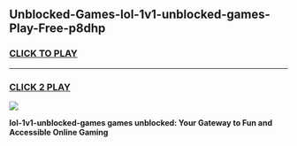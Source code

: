 
## Unblocked-Games-lol-1v1-unblocked-games-Play-Free-p8dhp
<h3>
<a href="https://premium76.site?title=lol-1v1-unblocked-games&ref=09A">CLICK TO PLAY</a></h3>
<hr>

<h3>
<a href="https://premium76.site?title=lol-1v1-unblocked-games&ref=09A">CLICK 2 PLAY</a>
  
</h3>

<a href="https://premium76.site?title=lol-1v1-unblocked-games&ref=09A"><img src="https://clearcache.store/games.png"></a>


**lol-1v1-unblocked-games games unblocked: Your Gateway to Fun and Accessible Online Gaming**
